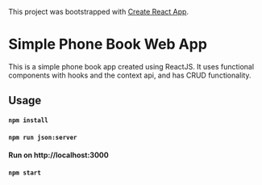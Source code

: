 This project was bootstrapped with [Create React App](https://github.com/facebook/create-react-app).

# Simple Phone Book Web App

This is a simple phone book app created using ReactJS. It uses functional components with hooks and the context api, and has CRUD functionality.

## Usage

#### `npm install`

#### `npm run json:server`

#### Run on http://localhost:3000
#### `npm start`
